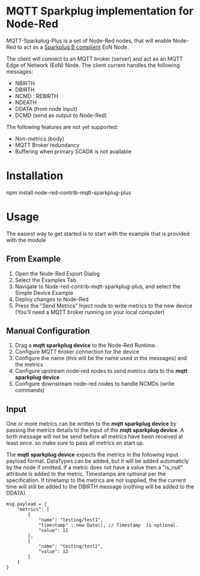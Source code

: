 # MQTT Sparkplug implementation for Node-Red

MQTT-Sparkplug-Plus is a set of Node-Red nodes, that will enable Node-Red to act as a [Sparkplug B complient](https://s3.amazonaws.com/ignition-modules/Current/Sparkplug+Specification.pdf) EoN Node. 

The client will connect to an MQTT broker (server) and act as an MQTT Edge of Network (EoN) Node. The client current handles the following messages: 


* NBIRTH
* DBIRTH
* NCMD : REBIRTH
* NDEATH
* DDATA (from node input)
* DCMD (send as output to Node-Red)

The following features are not yet supported:
* Non-metrics (body)
* MQTT Broker redundancy
* Buffering when primary SCADA is not available

# Installation

npm install node-red-contrib-mqtt-sparkplug-plus

# Usage
The easiest way to get started is to start with the example that is provided with the module
## From Example
1. Open the Node-Red Export Dialog
2. Select the Examples Tab
3. Navigate to Node-red-contrib-mqtt-sparkplug-plus, and select the Simple Device Example
4. Deploy changes to Node-Red
5. Press the "Send Metrics" Inject node to write metrics to the new device (You'll need a MQTT broker running on your local computer) 

## Manual Configuration
1. Drag a **mqtt sparkplug device** to the Node-Red Runtime. 
2. Configure MQTT broker connection for the device
3. Configure the name (this will be the name used in the messages) and the metrics
4. Configure upstream node-red nodes to send metrics data to the **mqtt sparkplug device** 
5. Configure downstream node-red nodes to handle NCMDs (write commands)

## Input
One or more metrics can be written to the **mqtt sparkplug device** by passing the metrics details to the input of the **mqtt sparkplug device**. A birth message will not be send before all metrics have been received at least once. so make sure to pass all metrics on start up.

The **mqtt sparkplug device** expects the metrics in the following input payload format. DataTypes can be added, but it will be added automaticly by the node if omitted. if a metric does not have a value then a "is_null" attribute is added to the metric. Timestamps are optional per the specification. If timetamp to the metrics are not supplied, the the current time will still be added to the DBIRTH message (nothing will be added to the DDATA). 

```
msg.payload = {
    "metrics": [
        {
            "name": "testing/test1",
            "timestamp" : new Date(), // Timestamp  is optional.
            "value": 11
        },
        {
            "name": "testing/test2",
            "value": 12
        }
    ]
}
```
